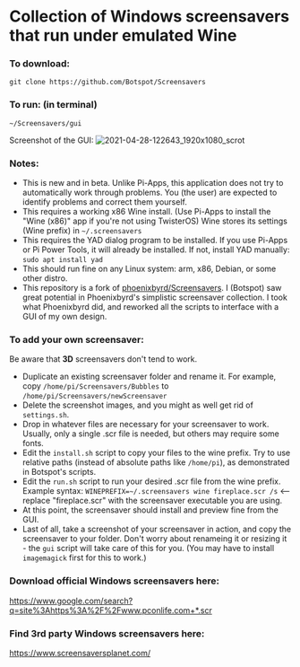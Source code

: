 # Collection of Windows screensavers that run under emulated Wine

### To download:
```
git clone https://github.com/Botspot/Screensavers
```
### To run: (in terminal)
```
~/Screensavers/gui
```
Screenshot of the GUI:
![2021-04-28-122643_1920x1080_scrot](https://user-images.githubusercontent.com/54716352/116447638-d40be780-a81d-11eb-97f8-3466f5d7324b.png)

### Notes:
- This is new and in beta. Unlike Pi-Apps, this application does not try to automatically work through problems. You (the user) are expected to identify problems and correct them yourself.
- This requires a working x86 Wine install. (Use Pi-Apps to install the "Wine (x86)" app if you're not using TwisterOS) Wine stores its settings (Wine prefix) in `~/.screensavers`
- This requires the YAD dialog program to be installed. If you use Pi-Apps or Pi Power Tools, it will already be installed. If not, install YAD manually: `sudo apt install yad`
- This should run fine on any Linux system: arm, x86, Debian, or some other distro.
- This repository is a fork of [phoenixbyrd/Screensavers](https://github.com/phoenixbyrd/Screensavers). I (Botspot) saw great potential in Phoenixbyrd's simplistic screensaver collection. I took what Phoenixbyrd did, and reworked all the scripts to interface with a GUI of my own design.

### To add your own screensaver:
Be aware that **3D** screensavers don't tend to work.
- Duplicate an existing screensaver folder and rename it. For example, copy `/home/pi/Screensavers/Bubbles` to `/home/pi/Screensavers/newScreensaver`
- Delete the screenshot images, and you might as well get rid of `settings.sh`.
- Drop in whatever files are necessary for your screensaver to work. Usually, only a single .scr file is needed, but others may require some fonts.
- Edit the `install.sh` script to copy your files to the wine prefix. Try to use relative paths (instead of absolute paths like `/home/pi`), as demonstrated in Botspot's scripts.
- Edit the `run.sh` script to run your desired .scr file from the wine prefix. Example syntax:
`WINEPREFIX=~/.screensavers wine fireplace.scr /s` <-- replace "fireplace.scr" with the screensaver executable you are using.
- At this point, the screensaver should install and preview fine from the GUI.
- Last of all, take a screenshot of your screensaver in action, and copy the screensaver to your folder. Don't worry about renameing it or resizing it - the `gui` script will take care of this for you. (You may have to install `imagemagick` first for this to work.)

### Download official Windows screensavers here:
https://www.google.com/search?q=site%3Ahttps%3A%2F%2Fwww.pconlife.com+*.scr

### Find 3rd party Windows screensavers here:
https://www.screensaversplanet.com/
